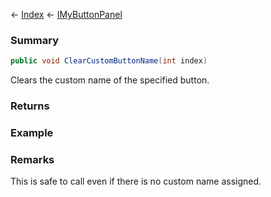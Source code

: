 ← [Index](Api-Index) ← [IMyButtonPanel](SpaceEngineers.Game.ModAPI.Ingame.IMyButtonPanel)

### Summary

```csharp
public void ClearCustomButtonName(int index)
```

Clears the custom name of the specified button.

### Returns

### Example

### Remarks

This is safe to call even if there is no custom name assigned.

